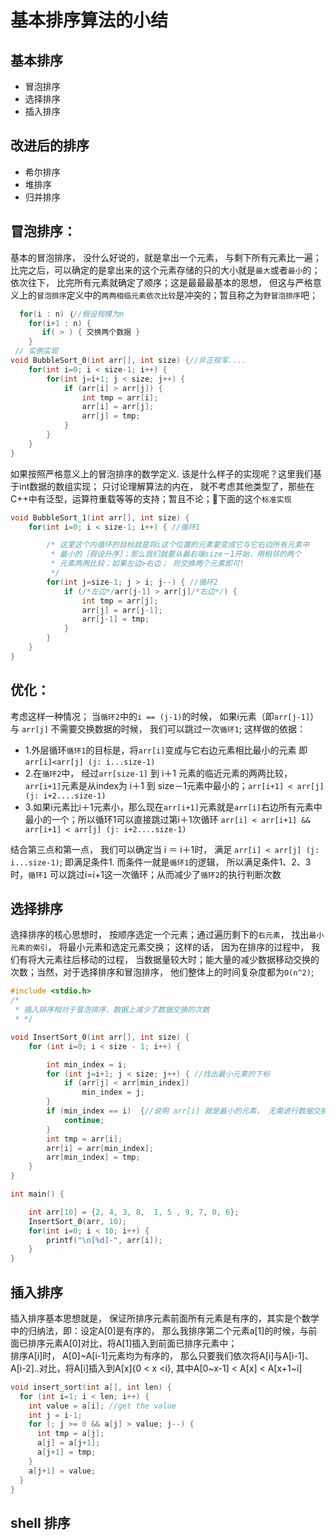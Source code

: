 # 基本排序算法的小结

## 基本排序

* 冒泡排序
* 选择排序
* 插入排序

## 改进后的排序

* 希尔排序
* 堆排序
* 归并排序

## 冒泡排序：

基本的冒泡排序， 没什么好说的，就是拿出一个元素， 与剩下所有元素比一遍； 比完之后，可以确定的是拿出来的这个元素存储的只的大小就是`最大`或者`最小`的；  
依次往下， 比完所有元素就确定了顺序；这是最最最基本的思想， 但这与严格意义上的`冒泡排序`定义中的`两两相临元素依次比较`是冲突的；暂且称之为`野冒泡排序`吧；

```c
  for(i : n) ｛//假设规模为n
    for(i+1 : n) {
       if( > ) { 交换两个数据 }
    } 
 // 实例实现
void BubbleSort_0(int arr[], int size) {//非正规军....
    for(int i=0; i < size-1; i++) {
        for(int j=i+1; j < size; j++) {
            if (arr[i] > arr[j]) {
                int tmp = arr[i];
                arr[i] = arr[j];
                arr[j] = tmp;
            }
        }
    }
}
```

如果按照严格意义上的冒泡排序的数学定义. 该是什么样子的实现呢？这里我们基于int数据的数组实现； 只讨论理解算法的内在， 就不考虑其他类型了，那些在C++中有泛型，运算符重载等等的支持；暂且不论；👀下面的这个`标准实现`

```c
void BubbleSort_1(int arr[], int size) {
    for(int i=0; i < size-1; i++) { //循环1

        /* 这里这个内循环的目标就是将i这个位置的元素要变成它与它右边所有元素中
         * 最小的［假设升序］；那么我们就要从最右端size－1开始，用相邻的两个
         * 元素两两比较；如果左边>右边； 则交换两个元素即可!
         */
        for(int j=size-1; j > i; j--) { //循环2
            if (/*左边*/arr[j-1] > arr[j]/*右边*/) {
                int tmp = arr[j];
                arr[j] = arr[j-1];
                arr[j-1] = tmp;
            }
        }
    }
}
```

## 优化：

考虑这样一种情况； 当`循环2`中的`i == (j-1)`的时候， 如果i元素（即`arr[j-1]`）与 `arr[j]` 不需要交换数据的时候， 我们可以跳过一次`循环1`; 这样做的依据：

* 1.外层循环`循环1`的目标是，将`arr[i]`变成与它右边元素相比最小的元素 即`arr[i]<arr[j] (j: i...size-1)`
* 2.在`循环2`中， 经过`arr[size-1]` 到 i＋1 元素的临近元素的两两比较，`arr[i+1]`元素是从index为 i＋1 到 size－1元素中最小的；`arr[i+1] < arr[j] (j: i+2....size-1)`
* 3.如果i元素比i＋1元素小，那么现在`arr[i+1]`元素就是`arr[i]`右边所有元素中最小的一个；所以循环1可以直接跳过第i＋1次循环 `arr[i] < arr[i+1] && arr[i+1] < arr[j] (j: i+2....size-1)`

结合第三点和第一点， 我们可以确定当 i ＝ i＋1时， 满足 `arr[i] < arr[j] (j: i...size-1)`; 即满足条件1. 而条件一就是`循环1`的逻辑， 所以满足条件1、2、3时，`循环1` 可以跳过i=i+1这一次循环；从而减少了`循环2`的执行判断次数

## 选择排序

选择排序的核心思想时， 按顺序选定一个元素；通过遍历剩下的`右元素`， 找出`最小元素的索引`， 将最小元素和选定元素交换； 这样的话， 因为在排序的过程中， 我们有将大元素往后移动的过程， 当数据量较大时；能大量的减少数据移动交换的次数；当然，对于选择排序和冒泡排序， 他们整体上的时间复杂度都为`O(n^2)`;

```c
#include <stdio.h>
/*
 * 插入排序相对于冒泡排序，数据上减少了数据交换的次数
 * */

void InsertSort_0(int arr[], int size) {
    for (int i=0; i < size - 1; i++) {

        int min_index = i;
        for (int j=i+1; j < size; j++) { //找出最小元素的下标
            if (arr[j] < arr[min_index])
                min_index = j;
        }
        if (min_index == i)  {//说明 arr[i] 就是最小的元素， 无需进行数据交换
            continue;
        }
        int tmp = arr[i];
        arr[i] = arr[min_index];
        arr[min_index] = tmp;
    }
}

int main() {

    int arr[10] = {2, 4, 3, 8,  1, 5 , 9, 7, 0, 6};
    InsertSort_0(arr, 10);
    for(int i=0; i < 10; i++) {
        printf("\n[%d]-", arr[i]);
    }
}
```

## 插入排序

插入排序基本思想就是， 保证所排序元素前面所有元素是有序的，其实是个数学中的归纳法，即：设定A\[0\]是有序的， 那么我排序第二个元素a\[1\]的时候，与前面已排序元素A\[0\]对比，将A\[1\]插入到前面已排序元素中；  
排序A\[i\]时， A\[0\]~A\[i-1\]元素均为有序的， 那么只要我们依次将A\[i\]与A\[i-1\]、A\[i-2\]..对比，将A\[i\]插入到A\[x\]{0 &lt; x &lt;i}, 其中A\[0~x-1\] &lt; A\[x\] &lt; A\[x+1~i\]

```c
void insert_sort(int a[], int len) {
  for (int i=1; i < len; i++) {
    int value = a[i]; //get the value
    int j = i-1;
    for (; j >= 0 && a[j] > value; j--) {
      int tmp = a[j];
      a[j] = a[j+1];
      a[j+1] = tmp;
    }
    a[j+1] = value;
  }
}
```

## shell 排序



